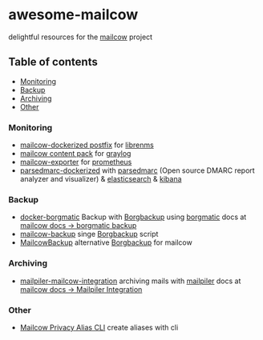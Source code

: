 # awesome-mailcow
delightful resources for the [mailcow](https://mailcow.email/) project

## Table of contents
* [Monitoring](#monitoring)
* [Backup](#backup)
* [Archiving](#archiving)
* [Other](#other)

### Monitoring
* [mailcow-dockerized postfix](https://docs.librenms.org/Extensions/Applications/#mailcow-dockerized-postfix) for [librenms](https://www.librenms.org/)
* [mailcow content pack](https://marketplace.graylog.org/addons/54cc459f-ddf4-4034-bd5c-a7008183b338) for [graylog](https://www.graylog.org/)
* [mailcow-exporter](https://github.com/j6s/mailcow-exporter) for [prometheus](https://prometheus.io/)
* [parsedmarc-dockerized](https://github.com/patschi/parsedmarc-dockerized) with [parsedmarc](https://domainaware.github.io/parsedmarc/) (Open source DMARC report analyzer and visualizer) & [elasticsearch](https://www.elastic.co/en/elasticsearch/) & [kibana](https://www.elastic.co/en/kibana/)

### Backup
* [docker-borgmatic](https://github.com/b3vis/docker-borgmatic) Backup with [Borgbackup](https://github.com/borgbackup) using [borgmatic](https://github.com/witten/borgmatic) docs at [mailcow docs -> borgmatic backup](https://mailcow.github.io/mailcow-dockerized-docs/third_party-borgmatic/)
* [mailcow-backup](https://github.com/rescaled/mailcow-backup-borg) singe [Borgbackup](https://github.com/borgbackup) script
* [MailcowBackup](https://github.com/asifbacchus/MailcowBackup) alternative [Borgbackup](https://github.com/borgbackup) for mailcow


### Archiving
* [mailpiler-mailcow-integration](https://github.com/patschi/mailpiler-mailcow-integration) archiving mails with [mailpiler](https://www.mailpiler.org/) docs at [mailcow docs -> Mailpiler Integration](https://mailcow.github.io/mailcow-dockerized-docs/u_e-mailpiler-integration/)

### Other
* [Mailcow Privacy Alias CLI](https://github.com/schemen/privacycow) create aliases with cli
